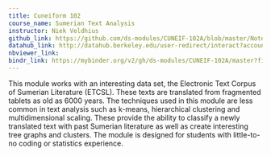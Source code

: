 ```yaml
---
title: Cuneiform 102
course_name: Sumerian Text Analysis
instructor: Niek Veldhius
github_link: https://github.com/ds-modules/CUNEIF-102A/blob/master/Notebook-Part2-Visualization.ipynb
datahub_link: http://datahub.berkeley.edu/user-redirect/interact?account=ds-modules&repo=CUNEIF-102A&branch=master&path=Notebook-Part2-Visualization.ipynb
nbviewer_link:
bindr_link: https://mybinder.org/v2/gh/ds-modules/CUNEIF-102A/master?filepath=https%3A%2F%2Fgithub.com%2Fds-modules%2FCUNEIF-102A%2Fblob%2Fmaster%2FNotebook-Part2-Visualization.ipynb
---
```

This module works with an interesting data set, the Electronic Text Corpus of Sumerian Literature (ETCSL). These texts are translated from fragmented tablets as old as 6000 years. The techniques used in this module are less common in text analysis such as k-means, hierarchical clustering and multidimensional scaling. These provide the ability to classify a newly translated text with past Sumerian literature as well as create interesting tree graphs and clusters.  The module is designed for students with little-to-no coding or statistics experience.
